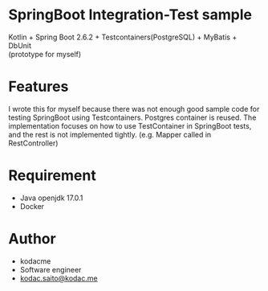 # SpringBoot Integration-Test sample

Kotlin + Spring Boot 2.6.2 + Testcontainers(PostgreSQL) + MyBatis + DbUnit  
(prototype for myself)

# Features

I wrote this for myself because there was not enough good sample code for 
testing SpringBoot using Testcontainers.
Postgres container is reused.
The implementation focuses on how to use TestContainer in SpringBoot tests, 
and the rest is not implemented tightly. (e.g. Mapper called in RestController)

# Requirement

* Java openjdk 17.0.1
* Docker

# Author

* kodacme 
* Software engineer 
* kodac.saito@kodac.me

